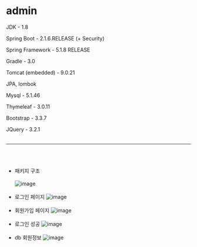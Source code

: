 # admin

JDK - 1.8

Spring Boot - 2.1.6.RELEASE (+ Security)

Spring Framework - 5.1.8 RELEASE

Gradle - 3.0

Tomcat (embedded) - 9.0.21

JPA, lombok

Mysql - 5.1.46

Thymeleaf - 3.0.11

Bootstrap - 3.3.7

JQuery - 3.2.1
<br>
<br>
<hr><br>
<br>

- 패키지 구조 <br><br>
![image](https://user-images.githubusercontent.com/46255148/61385415-53e8ec00-a8ed-11e9-8d23-dc65a8d3377a.png)
<br><br>
- 로그인 페이지
![image](https://user-images.githubusercontent.com/46255148/61385516-7f6bd680-a8ed-11e9-852c-9b0a1e1dc70d.png)
<br><br>
- 회원가입 페이지
![image](https://user-images.githubusercontent.com/46255148/61385598-a1fdef80-a8ed-11e9-9638-c3a66a5446b5.png)
<br><br>
- 로그인 성공
![image](https://user-images.githubusercontent.com/46255148/61385651-c0fc8180-a8ed-11e9-83cb-31b332caa895.png)
<br><br>
- db 회원정보 
![image](https://user-images.githubusercontent.com/46255148/61385726-e4bfc780-a8ed-11e9-9cc8-cc0c2077fdbe.png)
